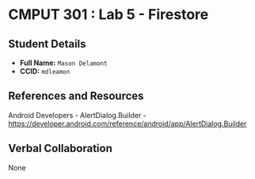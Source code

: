 # CMPUT 301 : Lab 5 - Firestore

## Student Details

- **Full Name:** `Mason Delamont`
- **CCID:** `mdleamon`

## References and Resources

Android Developers - AlertDialog.Builder - [https://developer.android.com/reference/android/app/AlertDialog.Builder
](url)

## Verbal Collaboration

None
